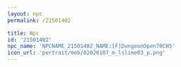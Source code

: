 ```yaml
---
layout: npc
permalink: /21501402

title: Npc
id: '21501402'
npc_name: 'NPCNAME_21501402_NAME:[F]DungeonOpen70CH5'
icon_url: 'portrait/mob/02020107_m_lslime03_p.png'
---
```

